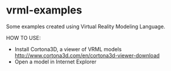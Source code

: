 # vrml-examples
Some examples created using Virtual Reality Modeling Language.

HOW TO USE:
- Install Cortona3D, a viewer of VRML models http://www.cortona3d.com/en/cortona3d-viewer-download
- Open a model in Internet Explorer
